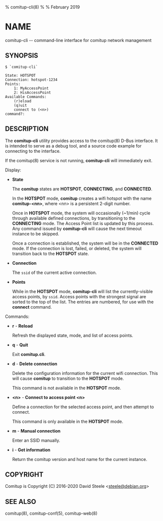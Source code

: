 % comitup-cli(8)
%
% February 2019

# NAME

comitup-cli -- command-line interface for comitup network management

## SYNOPSIS

    $ `comitup-cli`
    
    State: HOTSPOT
    Connection: hotspot-1234
    Points:
        1: MyAccessPoint
        2: HisAccessPoint
    Available Commands:
        (r)eload
        (q)uit
        connect to (<n>)
    command?:

## DESCRIPTION

The **comitup-cli** utility provides access to the comitup(8) D-Bus interface.
It is intended to serve as a debug tool, and a source code example for
connecting to the interface.

If the comitup(8) service is not running, **comitup-cli** will immediately exit.

Display:

  * **State**

    The **comitup** states are **HOTSPOT**, **CONNECTING**, and **CONNECTED**. 

    In the **HOTSPOT** mode, **comitup** creates a wifi hotspot with the
    name **comitup-&lt;nn&gt;**, where &lt;nn&gt; is a persistent 2-digit number.

    Once in **HOTSPOT** mode, the system will occasionally (~1/min) cycle
    through available defined connections, by transitioning to the
    **CONNECTING** mode. The Access Point list is updated by this process.
    Any command issued by **comitup-cli** will cause the next
    timeout instance to be skipped.

    Once a connection is established, the system will be in the **CONNECTED**
    mode. If the connection is lost, failed, or deleted, the system will
    transition back to the **HOTSPOT** state.

  * **Connection**

    The `ssid` of the current active connection.

  * **Points**

    While in the **HOTSPOT** mode, **comitup-cli** will list the
    currently-visible access points, by `ssid`. Access points with the
    strongest signal are sorted to the top of the list. The entries are
    numbered, for use with the __connect__ command.

Commands:

  * __r__ - **Reload**

    Refresh the displayed state, mode, and list of access points.

  * __q__ - **Quit**

    Exit **comitup.cli**.

  * __d__ - **Delete connection**

    Delete the configuration information for the current wifi connection.
    This will cause **comitup** to transition to the **HOTSPOT** mode. 

    This command is not available in the **HOTSPOT** mode.

  * __&lt;n&gt;__ - **Connect to access point &lt;n&gt;**

    Define a connection for the selected access point, and then attempt to
    connect.

    This command is only available in the **HOTSPOT** mode.

  * __m__ - **Manual connection**

    Enter an SSID manually.

  * __i__ - **Get information**

    Return the comitup version and host name for the current instance.

## COPYRIGHT

Comitup is Copyright (C) 2016-2020 David Steele &lt;steele@debian.org&gt;

## SEE ALSO

comitup(8), comitup-conf(5), comitup-web(8)

